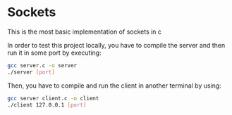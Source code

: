 # Sockets
This is the most basic implementation of sockets in c

In order to test this project locally, you have to compile the server and then run it in some port by executing:

```bash
gcc server.c -o server
./server [port]
```

Then, you have to compile and run the client in another terminal by using:
```bash
gcc server client.c -o client
./client 127.0.0.1 [port]
```
